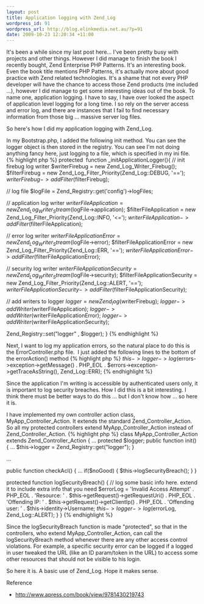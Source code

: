 ```yaml
---
layout: post
title: Application logging with Zend_Log
wordpress_id: 91
wordpress_url: http://blog.elinkmedia.net.au/?p=91
date: 2009-10-23 12:20:34 +11:00
---
```

It's been a while since my last post here... I've been pretty busy with projects and other things. However I did manage to finish the book I recently bought, Zend Enterprise PHP Patterns. It's an interesting book. Even the book title mentions PHP Patterns, it's actually more about good practice with Zend related technologies. It's a shame that not every PHP developer will have the chance to access those Zend products (me included ...), however I did manage to get some interesting ideas out of the book. To name one, application logging. I have to say, I have over looked the aspect of application level logging for a long time. I so rely on the server access and error log, and there are instances that I fail to find necessary information from those big ... massive server log files.

So here's how I did my application logging with Zend_Log.

In my Bootstrap.php, I added the following init method. You can see the logger object is then stored in the registry. You can see I'm not doing anything fancy here, just logging to a file, which is specified in my ini file.
{% highlight php %}
protected  function _initApplicationLogger(){
  // init firebug log writer
  $writerFirebug = new Zend_Log_Writer_Firebug();
  $filterFirebug = new Zend_Log_Filter_Priority(Zend_Log::DEBUG, '==');
  $writerFirebug->addFilter($filterFirebug);

  // log file
  $logFile = Zend_Registry::get('config')->logFiles;

  // application log writer
  $writerFileApplication = new Zend_Log_Writer_Stream($logFile->application);
  $filterFileApplication = new Zend_Log_Filter_Priority(Zend_Log::INFO, '&lt;=');
  $writerFileApplication->addFilter($filterFileApplication);

  // error log writer
  $writerFileApplicationError = new Zend_Log_Writer_Stream($logFile->error);
  $filterFileApplicationError = new Zend_Log_Filter_Priority(Zend_Log::ERR, '==');
  $writerFileApplicationError->addFilter($filterFileApplicationError);

  // security log writer
  $writerFileApplicationSecurity = new Zend_Log_Writer_Stream($logFile->security);
  $filterFileApplicationSecurity = new Zend_Log_Filter_Priority(Zend_Log::ALERT, '==');
  $writerFileApplicationSecurity->addFilter($filterFileApplicationSecurity);

  // add writers to logger
  $logger = new Zend_log($writerFirebug);
  $logger->addWriter($writerFileApplication);
  $logger->addWriter($writerFileApplicationError);
  $logger->addWriter($writerFileApplicationSecurity);

  Zend_Registry::set("logger" , $logger);
}
{% endhighlight %}

Next, I want to log my application errors, so the natural place to do this is the ErrorController.php file.  I just added the following lines to the bottom of the errorAction() method
{% highlight php %}
$this->logger->log($errors->exception->getMessage() . PHP_EOL . $errors->exception->getTraceAsString(), Zend_Log::ERR);
{% endhighlight %}

Since the application I'm writing is accessible by authenticated users only,  it is important to log security breaches. How I did this is a bit interesting. I think there must be better ways to do this ... but I don't know how ... so here it is.

I have implemented my own controller action class, MyApp_Controller_Action. It extends the standard Zend_Controller_Action. So all my protected controllers extend MyApp_Controller_Action instead of Zend_Controller_Action.
{% highlight php %}
class MyApp_Controller_Action extends Zend_Controller_Action {
  ...
  protected $logger;
  public function init() {
    ...
    $this->logger = Zend_Registry::get("logger");
  }

  ...

  public function checkAcl() {
    ...
    if($noGood) {
      $this->logSecurityBreach();
    }
  }

  protected function logSecurityBreach() {
    // log some basic info here. extend it to include extra info that you need
    $errorLog = 'Invalid Access Attempt' . PHP_EOL .
      'Resource: ' . $this->getRequest()->getRequestUri() . PHP_EOL .
      'Offending IP: ' . $this->getRequest()->getClientIp() . PHP_EOL .
      'Offending user: ' . $this->identity->Username;
      $this->logger->log($errorLog, Zend_Log::ALERT);
  }
}
{% endhighlight %}

Since the logSecurityBreach function is made "protected", so that in the controllers, who extend MyApp_Controller_Action, can call the logSecurityBreach method whenever there are any other access control violations. For example, a specific security error can be logged if a logged in user tweaked the URL (like an ID param/token in the URL) to access some other resources that should not be visible to his login.

So here it is. A basic use of Zend_Log. Hope it makes sense.

Reference
<ul>
	<li><a href="http://www.apress.com/book/view/9781430219743" target="_blank">http://www.apress.com/book/view/9781430219743</a></li>
</ul>
